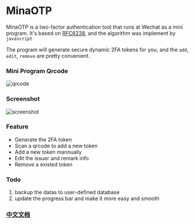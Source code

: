 # MinaOTP

MinaOTP is a two-factor authentication tool that runs at Wechat as a mini program. It's based on [RFC6238](https://tools.ietf.org/html/rfc6238), and the algorithm was implement by `javascript`

The program will generate secure dynamic 2FA tokens for you, and the `add`, `edit`, `remove` are pretty convenient.

### Mini Program Qrcode

![qrcode](http://wx2.sinaimg.cn/large/89243dfbly1fh3j2bbfhjj20by0bydhd.jpg)

### Screenshot

![screenshot](http://orhcxc3kd.bkt.clouddn.com/WechatIMG8.png?imageView2/2/w/400)

### Feature

* Generate the 2FA token
* Scan a qrcode to add a new token
* Add a new token mannually
* Edit the issuer and remark info
* Remove a existed token

### Todo

1. backup the datas to user-defined database
2. update the progress bar and make it more easy and smooth

### [中文文档](README_zh.md)